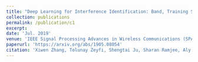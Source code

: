 ```yaml
---
title: "Deep Learning for Interference Identification: Band, Training SNR, and Sample Selection"
collection: publications
permalink: /publication/c1
excerpt: 
date: 'Jul. 2019'
venue: 'IEEE Signal Processing Advances in Wireless Communications (SPAWC)'
paperurl: 'https://arxiv.org/abs/1905.08054'
citation: 'Xiwen Zhang, Tolunay Zeyfi, Shengtai Ju, Sharan Ramjee, Aly El Gamal, Yonina C. Eldar. “Deep Learning for Interference Identification: Band, Training SNR, and Sample Selection”. IEEE Signal Processing Advances in Wireless Communications (SPAWC), 2019'
---
```


